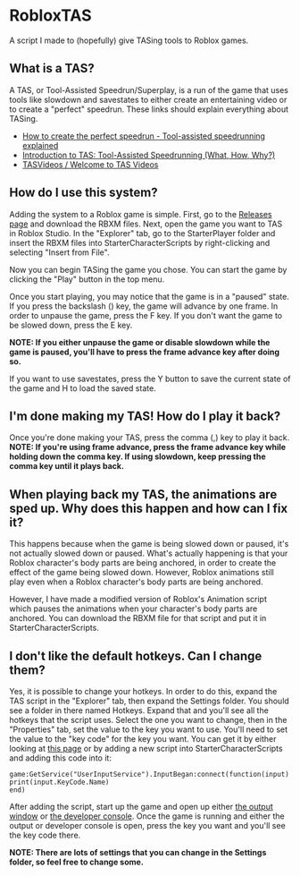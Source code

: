 # RobloxTAS
A script I made to (hopefully) give TASing tools to Roblox games.

## What is a TAS?
A TAS, or Tool-Assisted Speedrun/Superplay, is a run of the game that uses tools like slowdown and savestates to either create an entertaining video or to create a "perfect" speedrun.
These links should explain everything about TASing.
- [How to create the perfect speedrun - Tool-assisted speedrunning explained](https://www.youtube.com/watch?v=Ietk1-Wb7oY)
- [Introduction to TAS: Tool-Assisted Speedrunning (What, How, Why?)](https://www.youtube.com/watch?v=R3-ohYvi_fc)
- [TASVideos / Welcome to TAS Videos](http://tasvideos.org/WelcomeToTASVideos.html)

## How do I use this system?
Adding the system to a Roblox game is simple.
First, go to the [Releases page](https://github.com/luigidasonic/RobloxTAS/releases) and download the RBXM files.
Next, open the game you want to TAS in Roblox Studio.
In the "Explorer" tab, go to the StarterPlayer folder and insert the RBXM files into StarterCharacterScripts by right-clicking and selecting "Insert from File".

Now you can begin TASing the game you chose.
You can start the game by clicking the "Play" button in the top menu.

Once you start playing, you may notice that the game is in a "paused" state.
If you press the backslash (\) key, the game will advance by one frame.
In order to unpause the game, press the F key.
If you don't want the game to be slowed down, press the E key.

**NOTE: If you either unpause the game or disable slowdown while the game is paused, you'll have to press the frame advance key after doing so.**

If you want to use savestates, press the Y button to save the current state of the game and H to load the saved state.

## I'm done making my TAS! How do I play it back?
Once you're done making your TAS, press the comma (,) key to play it back.
**NOTE: If you're using frame advance, press the frame advance key while holding down the comma key. If using slowdown, keep pressing the comma key until it plays back.**

## When playing back my TAS, the animations are sped up. Why does this happen and how can I fix it?
This happens because when the game is being slowed down or paused, it's not actually slowed down or paused. What's actually happening is that your Roblox character's body parts are being anchored, in order to create the effect of the game being slowed down. However, Roblox animations still play even when a Roblox character's body parts are being anchored.

However, I have made a modified version of Roblox's Animation script which pauses the animations when your character's body parts are anchored. You can download the RBXM file for that script and put it in StarterCharacterScripts.

## I don't like the default hotkeys. Can I change them?
Yes, it is possible to change your hotkeys.
In order to do this, expand the TAS script in the "Explorer" tab, then expand the Settings folder. You should see a folder in there named Hotkeys. Expand that and you'll see all the hotkeys that the script uses.
Select the one you want to change, then in the "Properties" tab, set the value to the key you want to use.
You'll need to set the value to the "key code" for the key you want.
You can get it by either looking at [this page](https://developer.roblox.com/en-us/api-reference/enum/KeyCode) or by adding a new script into StarterCharacterScripts and adding this code into it:
```
game:GetService("UserInputService").InputBegan:connect(function(input)
print(input.KeyCode.Name)
end)
```
After adding the script, start up the game and open up either [the output window](https://developer.roblox.com/en-us/articles/Debugging#output-window) or [the developer console](https://developer.roblox.com/en-us/articles/Developer-Console).
Once the game is running and either the output or developer console is open, press the key you want and you'll see the key code there.

**NOTE: There are lots of settings that you can change in the Settings folder, so feel free to change some.**
